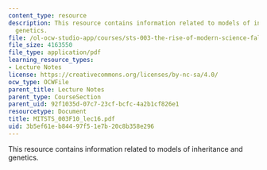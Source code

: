 ```yaml
---
content_type: resource
description: This resource contains information related to models of inheritance and
  genetics.
file: /ol-ocw-studio-app/courses/sts-003-the-rise-of-modern-science-fall-2010/3b5ef61eb84497f51e7b20c8b358e296_MITSTS_003F10_lec16.pdf
file_size: 4163550
file_type: application/pdf
learning_resource_types:
- Lecture Notes
license: https://creativecommons.org/licenses/by-nc-sa/4.0/
ocw_type: OCWFile
parent_title: Lecture Notes
parent_type: CourseSection
parent_uid: 92f1035d-07c7-23cf-bcfc-4a2b1cf826e1
resourcetype: Document
title: MITSTS_003F10_lec16.pdf
uid: 3b5ef61e-b844-97f5-1e7b-20c8b358e296
---
```

This resource contains information related to models of inheritance and genetics.